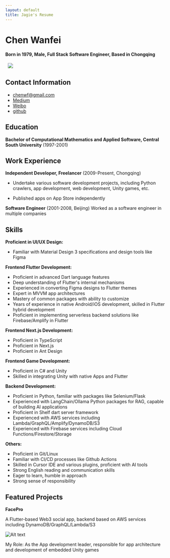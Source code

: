 ```yaml
---
layout: default
title: Jagie's Resume
---
```


Chen Wanfei
======

#### Born in 1979, Male, Full Stack Software Engineer, Based in Chongqing

&nbsp;
![](https://files.kimi.wxbiztool.com/WfT0uP0fPzntuW92uv5b1qQkXAS1FADp/me2.jpg)
&nbsp;


Contact Information
---------
- [chenwf@gmail.com](mailto:chenwf@gmail.com)
- [Medium](https://medium.com/@chencwf)
- [Weibo](https://weibo.com/jagie)
- [github](https://github.com/Heilum)



Education
---------

**Bachelor of Computational Mathematics and Applied Software, Central South University** (1997-2001)



Work Experience
---------
**Independent Developer, Freelancer** (2009-Present, Chongqing)

- Undertake various software development projects, including Python crawlers, app development, web development, Unity games, etc.

- Published apps on App Store independently


**Software Engineer** (2001-2008, Beijing)
Worked as a software engineer in multiple companies


Skills
------
**Proficient in UI/UX Design:**
- Familiar with Material Design 3 specifications and design tools like Figma

**Frontend Flutter Development:**
- Proficient in advanced Dart language features
- Deep understanding of Flutter's internal mechanisms
- Experienced in converting Figma designs to Flutter themes
- Expert in MVVM app architectures
- Mastery of common packages with ability to customize
- Years of experience in native Android/iOS development, skilled in Flutter hybrid development
- Proficient in implementing serverless backend solutions like Firebase/Amplify in Flutter

**Frontend Next.js Development:**
- Proficient in TypeScript
- Proficient in Next.js
- Proficient in Ant Design

**Frontend Game Development:**
- Proficient in C# and Unity
- Skilled in integrating Unity with native Apps and Flutter


**Backend Development:**
- Proficient in Python, familiar with packages like Selenium/Flask
- Experienced with LangChain/Ollama Python packages for RAG, capable of building AI applications
- Proficient in Shelf dart server framework
- Experienced with AWS services including Lambda/GraphQL/Amplify/DynamoDB/S3
- Experienced with Firebase services including Cloud Functions/Firestore/Storage


**Others:**
- Proficient in Git/Linux
- Familiar with CI/CD processes like Github Actions
- Skilled in Cursor IDE and various plugins, proficient with AI tools
- Strong English reading and communication skills
- Eager to learn, humble in approach
- Strong sense of responsibility


Featured Projects
--------
**FacePro**

A Flutter-based Web3 social app, backend based on AWS services including DynamoDB/GraphQL/Lambda/S3

![Alt text](https://files.kimi.wxbiztool.com/XCLckz5yMr6MxNscSDdYGlCFtHjdhmyQ/facepro.jpg)

My Role: As the App development leader, responsible for app architecture and development of embedded Unity games
